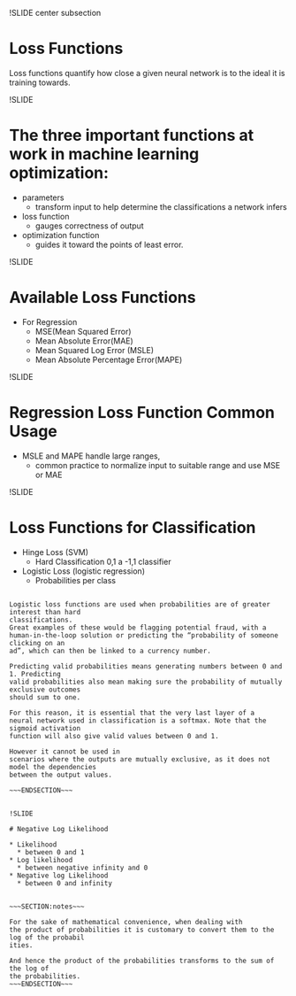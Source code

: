 !SLIDE center subsection

# Loss Functions

Loss functions quantify how close a given neural network is to the ideal it is training
towards.

!SLIDE


# The three important functions at work in machine learning optimization:

* parameters
  * transform input to help determine the classifications a network infers
* loss function
  * gauges correctness of output
* optimization function
  * guides it toward the points of least error.
  
!SLIDE

# Available Loss Functions

* For Regression
  * MSE(Mean Squared Error)
  * Mean Absolute Error(MAE)
  * Mean Squared Log Error (MSLE)
  * Mean Absolute Percentage Error(MAPE)

!SLIDE

# Regression Loss Function Common Usage

* MSLE and MAPE handle large ranges, 
  * common practice to normalize input to suitable range and use MSE or MAE

!SLIDE

# Loss Functions for Classification

* Hinge Loss (SVM)
  * Hard Classification 0,1 a -1,1 classifier
* Logistic Loss (logistic regression)
  * Probabilities per class  


~~~SECTION:notes~~~

Logistic loss functions are used when probabilities are of greater interest than hard
classifications. 
Great examples of these would be flagging potential fraud, with a
human-in-the-loop solution or predicting the “probability of someone clicking on an
ad”, which can then be linked to a currency number.

Predicting valid probabilities means generating numbers between 0 and 1. Predicting
valid probabilities also mean making sure the probability of mutually exclusive outcomes
should sum to one. 

For this reason, it is essential that the very last layer of a
neural network used in classification is a softmax. Note that the sigmoid activation
function will also give valid values between 0 and 1. 

However it cannot be used in
scenarios where the outputs are mutually exclusive, as it does not model the dependencies
between the output values.

~~~ENDSECTION~~~


!SLIDE

# Negative Log Likelihood

* Likelihood 
  * between 0 and 1
* Log likelihood
  * between negative infinity and 0
* Negative log Likelihood
  * between 0 and infinity


~~~SECTION:notes~~~

For the sake of mathematical convenience, when dealing with
the product of probabilities it is customary to convert them to the log of the probabil
ities. 

And hence the product of the probabilities transforms to the sum of the log of
the probabilities.
~~~ENDSECTION~~~

